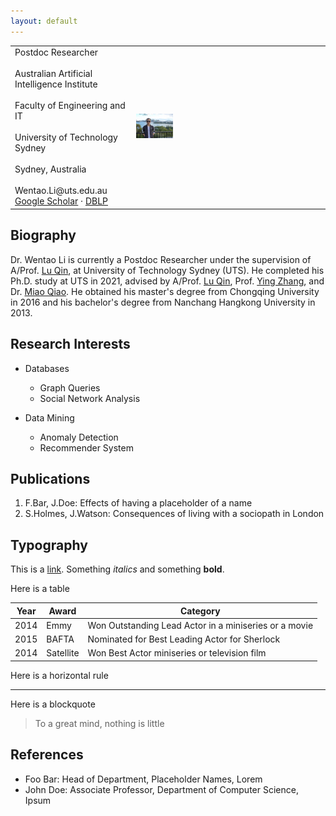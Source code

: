 ```yaml
---
layout: default
---
```


<table border="0" frame=void rules=null>
<tr>
<td widtd="60%"> 
 Postdoc Researcher <br> <br>
 Australian Artificial Intelligence Institute <br> <br>
 Faculty of Engineering and IT <br> <br>
 University of Technology Sydney <br> <br>
 Sydney, Australia <br> <br>
 Wentao.Li@uts.edu.au
 <div>
 <span>
 <a href="https://scholar.google.com/citations?hl=en&user=0k75zWsAAAAJ&view_op=list_works&sortby=pubdate">Google Scholar</a>
 </span>
 ·
 <span>
 <a href="https://dblp.uni-trier.de/pid/60/8180-1.html">DBLP</a>
 </span>
 </div> 
</td>
 
<td widtd="40%">
 <img src="file/lwt.jpeg" width="20%" align=right/>
</td>
 
</tr>
</table>

## Biography

Dr. Wentao Li is currently a Postdoc Researcher under the supervision of A/Prof. [Lu Qin](https://www.uts.edu.au/staff/lu.qin), at University of Technology Sydney (UTS). He completed his Ph.D. study at UTS in 2021, advised by A/Prof. [Lu Qin](https://www.uts.edu.au/staff/lu.qin), Prof. [Ying Zhang](https://www.uts.edu.au/staff/ying.zhang), and Dr. [Miao Qiao](https://unidirectory.auckland.ac.nz/profile/miao-qiao). He obtained his master's degree from Chongqing University in 2016 and his bachelor's degree from Nanchang Hangkong University in 2013.

## Research Interests

- Databases
   - Graph Queries
   - Social Network Analysis
 
- Data Mining
   - Anomaly Detection
   - Recommender System

## Publications

1. F.Bar, J.Doe: Effects of having a placeholder of a name
2. S.Holmes, J.Watson: Consequences of living with a sociopath in London

## Typography

This is a [link](http://google.com). Something *italics* and something **bold**.

Here is a table

Year | Award | Category
-----|-------|--------
2014 | Emmy  | Won Outstanding Lead Actor in a miniseries or a movie
2015 | BAFTA | Nominated for Best Leading Actor for Sherlock
2014 | Satellite | Won Best Actor miniseries or television film

Here is a horizontal rule

---

Here is a blockquote

> To a great mind, nothing is little

## References

* Foo Bar: Head of Department, Placeholder Names, Lorem
* John Doe: Associate Professor, Department of Computer Science, Ipsum
